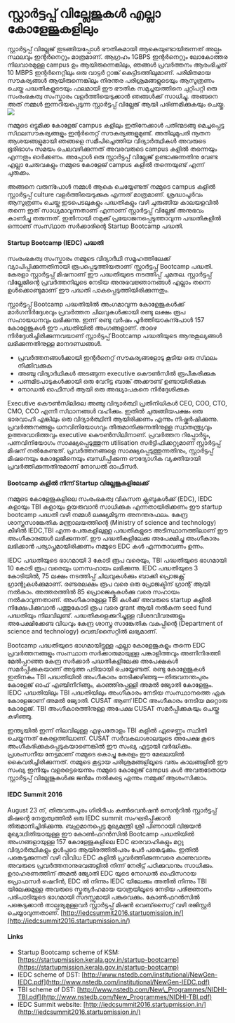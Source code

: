# സ്റ്റാർട്ടപ്പ് വില്ലേജുകൾ എല്ലാ കോളേജുകളിലും

സ്റ്റാർട്ടപ്പ് വില്ലേജ് തുടങ്ങിയപ്പോൾ ഭൗതികമായി ആകെയുണ്ടായിരുന്നത് അല്പം സ്ഥലവും ഇന്റർനെറ്റും മാത്രമാണ്. ആഗ്രഹം 1GBPS ഇന്റർനെറ്റും ലോകോത്തര നിലവാരമുള്ള campus ഉം ആയിരുന്നെങ്കിലും, ഞങ്ങൾ പ്രവർത്തനം ആരംഭിച്ചത് 10 MBPS ഇന്റർനെറ്റിലും ഒരു വാട്ടർ റ്റാങ്ക് കെട്ടിടത്തിലുമാണ്. പരിമിതമായ സൗകര്യങ്ങൾ ആയിരുന്നെങ്കിലും നിരന്തര പരിശ്രമങ്ങളുടെയും ആസൂത്രണം ചെയ്ത പദ്ധതികളുടെയും ഫലമായി ഈ ഭൗതിക സമുച്ചയത്തിനെ ചുറ്റിപറ്റി ഒരു സംരംഭകത്വ സംസ്കാരം വളർത്തിയെടുക്കാൻ ഞങ്ങൾക്ക് സാധിച്ചു. അങ്ങനെ അത് നമ്മൾ ഇന്നറിയപ്പെടുന്ന സ്റ്റാർട്ടപ്പ് വില്ലേജ് ആയി പരിണമിക്കുകയും ചെയ്തു.![](https://cdn-images-1.medium.com/max/533/1*FvUG8G09OXmH92_4FT14qQ.png)

നമ്മുടെ ഒട്ടുമിക്ക കോളേജ് campus കളിലും ഇതിനേക്കാൾ പതിന്മടങ്ങു മെച്ചപ്പെട്ട സ്‌ഥലസൗകര്യങ്ങളും ഇന്റർനെറ്റ് സൗകര്യങ്ങളുമുണ്ട്. അതിലുമുപരി നൂതന ആശയങ്ങളുമായി ഞങ്ങളെ സമീപിച്ചെത്തിയ വിദ്യാർത്ഥികൾ അവരുടെ ഭൂരിഭാഗം സമയം ചെലവഴിക്കുന്നത് അവരവരുടെ campus കളിൽ തന്നെയും എന്നതും ഓർക്കണം. അപ്പോൾ ഒരു സ്റ്റാർട്ടപ്പ് വില്ലേജ് ഉണ്ടാക്കുന്നതിനു വേണ്ട എല്ലാ ചേരുവകളും നമ്മുടെ കോളേജ് campus കളിൽ തന്നെയുണ്ട് എന്ന് ചുരുക്കം.

അങ്ങനെ വരുന്പോൾ നമ്മൾ ആകെ ചെയ്യേണ്ടത് നമ്മുടെ campus കളിൽ സ്റ്റാർട്ടപ്പ് culture വളർത്തിയെടുക്കുക എന്നത് മാത്രമാണ്. ശ്രദ്ധാപൂർവം ആസൂത്രണം ചെയ്ത ഇടപെടലുകളും പദ്ധതികളും വഴി ചുരുങ്ങിയ കാലയളവിൽ തന്നെ ഇത് സാധ്യമാവുന്നതാണ് എന്നാണ് സ്റ്റാർട്ടപ്പ് വില്ലേജ് അനുഭവം കാണിച്ചു തരുന്നത്. ഇതിനായി നമുക്ക് പ്രയോജനപ്പെടുത്താവുന്ന പദ്ധതികളിൽ ഒന്നാണ് സംസ്‌ഥാന സർക്കാരിന്റെ Startup Bootcamp പദ്ധതി.

#### Startup Bootcamp \(IEDC\) പദ്ധതി <a id="4d9a"></a>

സംരംഭകത്വ സംസ്കാരം നമ്മുടെ വിദ്യാർഥി സമൂഹത്തിലേക്ക് വ്യാപിപ്പിക്കുന്നതിനായി രൂപപ്പെടുത്തിയതാണ് സ്റ്റാർട്ടപ്പ് Bootcamp പദ്ധതി. കേരളാ സ്റ്റാർട്ടപ്പ് മിഷനാണ് ഈ പദ്ധതിയുടെ നടത്തിപ്പ് ചുമതല. സ്റ്റാർട്ടപ്പ് വില്ലേജിന്റെ പ്രവർത്തനിലൂടെ നേടിയ അനുഭവജ്ഞാനങ്ങൾ എല്ലാം തന്നെ ഉൾക്കൊണ്ടുമാണ് ഈ പദ്ധതി പാകപ്പെടുത്തിയിരിക്കുന്നതും.

സ്റ്റാർട്ടപ്പ് Bootcamp പദ്ധതിയിൽ അംഗമാവുന്ന കോളേജുകൾക്ക് മാർഗനിർദ്ദേശവും പ്രവർത്തന ചിലവുകൾക്കായി രണ്ടു ലക്ഷം രൂപ സഹായധനവും ലഭിക്കുന്നു. ഇന്ന് രണ്ടു വർഷം പൂർത്തിയാകുന്പോൾ 157 കോളേജുകൾ ഈ പദ്ധതിയിൽ അംഗങ്ങളാണ്. താഴെ നിർദ്ദേശിച്ചിരിക്കുന്നവയാണ് സ്റ്റാർട്ടപ്പ് Bootcamp പദ്ധതിയുടെ ആനുകൂല്യങ്ങൾ ലഭിക്കുന്നതിനുള്ള മാനദണ്ഡങ്ങൾ.

* പ്രവർത്തനങ്ങൾക്കായി ഇന്റർനെറ്റ് സൗകര്യങ്ങളോടു കൂടിയ ഒരു സ്‌ഥലം നീക്കിവക്കുക
* അഞ്ചു വിദ്യാർഥികൾ അടങ്ങുന്ന executive കൌൺസിൽ രൂപീകരിക്കുക
* പണമിടപാടുകൾക്കായി ഒരു വേറിട്ട ബാങ്ക് അക്കൗണ്ട് ഉണ്ടായിരിക്കുക
* നോഡൽ ഓഫീസർ ആയി ഒരു അദ്ധ്യാപകനെ നിർദ്ദേശിക്കുക

Executive കൌൺസിലിലെ അഞ്ചു വിദ്യാർത്ഥി പ്രതിനിധികൾ CEO, COO, CTO, CMO, CCO എന്നീ സ്‌ഥാനങ്ങൾ വഹിക്കും. ഇതിൽ ചുരുങ്ങിയപക്ഷം ഒരു ഭാരവാഹി എങ്കിലും ഒരു വിദ്യാർത്ഥിനി ആയിരിക്കണം എന്നും നിഷ്കർഷിക്കുന്നു. പ്രവർത്തനങ്ങളും ധനവിനിയോഗവും തീരുമാനിക്കുന്നതിനുള്ള സ്വാതന്ത്ര്യവും ഉത്തരവാദിത്തവും executive കൌൺസിലിനാണ്. പ്രവർത്തന റിപ്പോർട്ടും, പണവിനിയോഗം സാക്ഷ്യപ്പെടുത്തുന്ന utilisation സർട്ടിഫിക്കറ്റുമാണ് സ്റ്റാർട്ടപ്പ് മിഷന് നൽകേണ്ടത്. പ്രവർത്തനങ്ങളെ സാക്ഷ്യപ്പെടുത്തുന്നതിനും, സ്റ്റാർട്ടപ്പ് മിഷനെയും കോളേജിനെയും ബന്ധിപ്പിക്കുന്ന ഔദ്യോഗിക വ്യക്തിയായി പ്രവർത്തിക്കുന്നതിനുമാണ് നോഡൽ ഓഫീസർ.

#### Bootcamp കളിൽ നിന്ന് Startup വില്ലേജുകളിലേക്ക് <a id="2e1e"></a>

നമ്മുടെ കോളേജുകളിലെ സംരംഭകത്വ വികസന ക്ലബുകൾക്ക് \(EDC\), IEDC കളായും TBI കളായും ഉയരുവാൻ സാധിക്കുക എന്നതായിരിക്കണം ഈ startup bootcamp പദ്ധതി വഴി നമ്മൾ ലക്ഷ്യമിടുന്ന അനന്തരഫലം. കേന്ദ്ര ശാസ്ത്രസാങ്കേതിക മന്ത്രാലയത്തിന്റെ \(Ministry of science and technology\) കീഴിൽ IEDC,TBI എന്ന പേരുകളിലുള്ള പദ്ധതികളുടെ അടിസ്ഥാനത്തിലാണ് ഈ അംഗീകാരങ്ങൾ ലഭിക്കുന്നത്. ഈ പദ്ധതികളിലേക്കു അപേക്ഷിച്ചു അംഗീകാരം ലഭിക്കാൻ പര്യാപ്തമായിരിക്കണം നമ്മുടെ EDC കൾ എന്നതാവണം ഉന്നം.

IEDC പദ്ധതിയുടെ ഭാഗമായി 3 കോടി രൂപ വരെയും, TBI പദ്ധതിയുടെ ഭാഗമായി 10 കോടി രൂപ വരെയും ധനസഹായം ലഭിക്കുന്നു. IEDC പദ്ധതിയുടെ 3 കോടിയിൽ, 75 ലക്ഷം നടത്തിപ്പ് ചിലവുകൾക്കും ബാക്കി പ്രൊജക്റ്റ് ഗ്രാന്റുകൾക്കുമാണ്. രണ്ടരലക്ഷം രൂപ വരെ ഒരു പ്രോജക്ടിന് ഗ്രാന്റ് ആയി നൽകാം. അത്തരത്തിൽ 85 പ്രൊജെക്ടുകൾക്കു വരെ സഹായം നൽകാവുന്നതാണ്. അംഗീകാരമുള്ള TBI കൾക്ക് അവരുടെ startup കളിൽ നിക്ഷേപിക്കുവാൻ പത്തുകോടി രൂപ വരെ grant ആയി നൽകുന്ന seed fund പദ്ധതിയും നിലവിലുണ്ട്. പദ്ധതികളെക്കുറിച്ചുള്ള വിശദവിവരങ്ങളും അപേക്ഷിക്കേണ്ട വിധവും കേന്ദ്ര ശാസ്ത്ര സാങ്കേതിക വകുപ്പിന്റെ \(Department of science and technology\) വെബ്‌സൈറ്റിൽ ലഭ്യമാണ്.

Bootcamp പദ്ധതിയുടെ ഭാഗമായിട്ടുള്ള എല്ലാ കോളേജുകളും തന്നെ EDC പ്രവർത്തനങ്ങളും സംസ്ഥാന സർക്കാരുമായുള്ള പങ്കാളിത്തവും അണിനിരത്തി മേൽപ്പറഞ്ഞ കേന്ദ്ര സർക്കാർ പദ്ധതികളിലേക്കു അപേക്ഷകൾ സമർപ്പിക്കുകയാണ് അടുത്ത പടിയായി ചെയ്യേണ്ടത്. രണ്ടു കോളേജുകൾ ഇതിനകം TBI പദ്ധതിയിൽ അംഗീകാരം നേടിക്കഴിഞ്ഞു — തിരുവനന്തപുരം കോളേജ് ഓഫ് എഞ്ചിനീറിങ്ങും, കാഞ്ഞിരപ്പള്ളി അമൽ ജ്യോതി കോളേജും. IEDC പദ്ധതിയിലും TBI പദ്ധതിയിലും അംഗീകാരം നേടിയ സംസ്ഥാനത്തെ ഏക കോളേജാണ് അമൽ ജ്യോതി. CUSAT ആണ് IEDC അംഗീകാരം നേടിയ മറ്റൊരു കോളേജ്. TBI അംഗീകാരത്തിനുള്ള അപേക്ഷ CUSAT സമർപ്പിക്കുകയും ചെയ്തു കഴിഞ്ഞു.

ഇന്ത്യയിൽ ഇന്ന് നിലവിലുള്ള എഴുപതോളം TBI കളിൽ ഏഴെണ്ണം സ്ഥിതി ചെയ്യുന്നത് കേരളത്തിലാണ്. CUSAT സർവകലാശാലയുടെ അപേക്ഷ കൂടെ അംഗീകരിക്കുകപ്പെടുകയാണെങ്കിൽ ഈ സംഖ്യ എട്ടായി വർദ്ധിക്കും. പ്രശംസനീയ നേട്ടമാണ് നമ്മുടെ കൊച്ചു കേരളം ഈ മേഖലയിൽ കൈവരിച്ചിരിക്കുന്നത്. നമ്മുടെ കൂട്ടായ പരിശ്രമങ്ങളിലൂടെ വരും കാലങ്ങളിൽ ഈ സംഖ്യ ഇനിയും വളരട്ടെയെന്നും നമ്മുടെ കോളേജ് campus കൾ അവരുടേതായ സ്റ്റാർട്ടപ്പ് വില്ലേജുകൾക്കു ജൻമം നൽകട്ടെ എന്നും നമ്മുക്ക് ആശംസിക്കാം.

#### IEDC Summit 2016 <a id="926c"></a>

August 23 ന്, തിരുവന്തപുരം ഗിരിദീപം കൺവെൻഷൻ സെന്ററിൽ സ്റ്റാർട്ടപ്പ് മിഷന്റെ നേതൃത്വത്തിൽ ഒരു IEDC summit സംഘടിപ്പിക്കാൻ തിരുമാനിച്ചിരിക്കുന്നു. ബഹുമാനപ്പെട്ട മുഖ്യമന്ത്രി ശ്രീ പിണറായി വിജയൻ മുഖ്യാഥിതിയായുള്ള ഈ കോൺഫറൻസിൽ Bootcamp പദ്ധതിയിൽ അംഗങ്ങളായുള്ള 157 കോളേജുകളിലെ EDC ഭാരവാഹികളും മറ്റു വിദ്യാർത്ഥികളും ഉൾപ്പടെ ആയിരത്തിൽപരം പേർ പങ്കെടുക്കും. ഇതിൽ പങ്കെടുക്കുന്നത് വഴി വിവിധ EDC കളിൽ പ്രവർത്തിക്കുന്നവരെ കാണുവാനും അവരുടെ പ്രവർത്തനാനുഭവങ്ങളിൽ നിന്ന് നേരിട്ട് പഠിക്കുവാനും സാധിക്കും. ഉദാഹരണത്തിന് അമൽ ജ്യോതി EDC യുടെ നോഡൽ ഓഫീസറായ പ്രൊഫസർ ഷെറിൻ, EDC ൽ നിന്നും IEDC യിലേക്കും അതിൽ നിന്നും TBI യിലേക്കുമുള്ള അവരുടെ സ്തുത്യർഹമായ യാത്രയിലൂടെ നേടിയ പരിജ്ഞാനം പരിപാടിയുടെ ഭാഗമായി സദസ്സുമായി പങ്കുവെക്കും. കോൺഫറൻസിൽ പങ്കെടുക്കാൻ താല്പര്യമുള്ളവർ സ്റ്റാർട്ടപ്പ് മിഷൻ വെബ്‌സൈറ്റ് വഴി രജിസ്റ്റർ ചെയ്യാവുന്നതാണ്. [http://iedcsummit2016.startupmission.in/](http://iedcsummit2016.startupmission.in/)

#### Links <a id="d6e8"></a>

* Startup Bootcamp scheme of KSM: [https://startupmission.kerala.gov.in/startup-bootcamp](https://startupmission.kerala.gov.in/startup-bootcamp)
* IEDC scheme of DST: [http://www.nstedb.com/institutional/NewGen-IEDC.pdf](http://www.nstedb.com/institutional/NewGen-IEDC.pdf)
* TBI scheme of DST: [http://www.nstedb.com/New\_Programmes/NIDHI-TBI.pdf](http://www.nstedb.com/New_Programmes/NIDHI-TBI.pdf)
* IEDC Summit website: [http://iedcsummit2016.startupmission.in/](http://iedcsummit2016.startupmission.in/)

